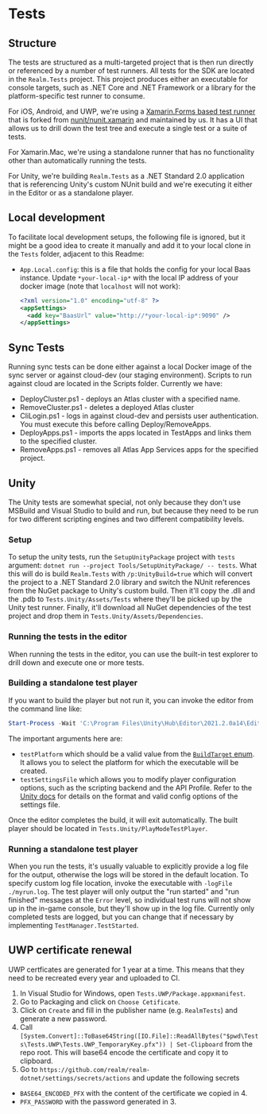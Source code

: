 # Tests

## Structure

The tests are structured as a multi-targeted project that is then run directly or referenced by a number of test runners. All tests for the SDK
are located in the `Realm.Tests` project. This project produces either an executable for console targets, such as .NET Core and .NET Framework
or a library for the platform-specific test runner to consume.

For iOS, Android, and UWP, we're using a [Xamarin.Forms based test runner](https://github.com/nirinchev/nunit.xamarin) that is forked from
[nunit/nunit.xamarin](https://github.com/nunit/nunit.xamarin) and maintained by us. It has a UI that allows us to drill down the test tree
and execute a single test or a suite of tests.

For Xamarin.Mac, we're using a standalone runner that has no functionality other than automatically running the tests.

For Unity, we're building `Realm.Tests` as a .NET Standard 2.0 application that is referencing Unity's custom NUnit build and we're executing
it either in the Editor or as a standalone player.

## Local development

To facilitate local development setups, the following file is ignored, but it might be a good idea to create it manually and add it to your local clone in the `Tests` folder, adjacent to this Readme:
- `App.Local.config`: this is a file that holds the config for your local Baas instance. Update `*your-local-ip*` with the local IP address of your docker image (note that `localhost` will not work):
  ```xml
  <?xml version="1.0" encoding="utf-8" ?>
  <appSettings>
    <add key="BaasUrl" value="http://*your-local-ip*:9090" />
  </appSettings>
  ```

## Sync Tests

Running sync tests can be done either against a local Docker image of the sync server or against cloud-dev (our staging environment). Scripts to
run against cloud are located in the Scripts folder. Currently we have:

* DeployCluster.ps1 - deploys an Atlas cluster with a specified name.
* RemoveCluster.ps1 - deletes a deployed Atlas cluster
* CliLogin.ps1 - logs in against cloud-dev and persists user authentication. You must execute this before calling Deploy/RemoveApps.
* DeployApps.ps1 - imports the apps located in TestApps and links them to the specified cluster.
* RemoveApps.ps1 - removes all Atlas App Services apps for the specified project.

## Unity

The Unity tests are somewhat special, not only because they don't use MSBuild and Visual Studio to build and run, but because they need to be run
for two different scripting engines and two different compatibility levels.

### Setup

To setup the unity tests, run the `SetupUnityPackage` project with `tests` argument: `dotnet run --project Tools/SetupUnityPackage/ -- tests`.
What this will do is build `Realm.Tests` with `/p:UnityBuild=true` which will convert the project to a .NET Standard 2.0 library and switch the
NUnit references from the NuGet package to Unity's custom build. Then it'll copy the .dll and the .pdb to `Tests.Unity/Assets/Tests` where they'll
be picked up by the Unity test runner. Finally, it'll download all NuGet dependencies of the test project and drop them in `Tests.Unity/Assets/Dependencies`.

### Running the tests in the editor

When running the tests in the editor, you can use the built-in test explorer to drill down and execute one or more tests.

### Building a standalone test player

If you want to build the player but not run it, you can invoke the editor from the command line like:

```powershell
Start-Process -Wait 'C:\Program Files\Unity\Hub\Editor\2021.2.0a14\Editor\Unity.exe' "-runTests -batchmode -projectPath Tests\Tests.Unity -testPlatform StandaloneWindows64 -testSettingsFile .\.TestConfigs\Mono-Net4.json"
```

The important arguments here are:
* `testPlatform` which should be a valid value from the [`BuildTarget` enum](https://docs.unity3d.com/ScriptReference/BuildTarget.html). It allows
you to select the platform for which the executable will be created.
* `testSettingsFile` which allows you to modify player configuration options, such as the scripting backend and the API Profile.
Refer to the [Unity docs](https://docs.unity3d.com/Packages/com.unity.test-framework@1.1/manual/reference-command-line.html#testsettingsfile) for
details on the format and valid config options of the settings file.

Once the editor completes the build, it will exit automatically. The built player should be located in `Tests.Unity/PlayModeTestPlayer`.

### Running a standalone test player

When you run the tests, it's usually valuable to explicitly provide a log file for the output, otherwise the logs will be stored in the default
location. To specify custom log file location, invoke the executable with `-logFile ./myrun.log`. The test player will only output the "run started"
and "run finished" messages at the `Error` level, so individual test runs will not show up in the in-game console, but they'll show up in the log file.
Currently only completed tests are logged, but you can change that if necessary by implementing `TestManager.TestStarted`.

## UWP certificate renewal

UWP certficates are generated for 1 year at a time. This means that they need to be recreated every year and uploaded to CI.

1. In Visual Studio for Windows, open `Tests.UWP/Package.appxmanifest`.
2. Go to Packaging and click on `Choose Cetificate`.
3. Click on `Create` and fill in the publisher name (e.g. `RealmTests`) and generate a new password.
4. Call `[System.Convert]::ToBase64String([IO.File]::ReadAllBytes("$pwd\Tests\Tests.UWP\Tests.UWP_TemporaryKey.pfx")) | Set-Clipboard` from the repo root. This will base64 encode the certificate and copy it to clipboard.
5. Go to `https://github.com/realm/realm-dotnet/settings/secrets/actions` and update the following secrets
  * `BASE64_ENCODED_PFX` with the content of the certificate we copied in 4.
  * `PFX_PASSWORD` with the password generated in 3.